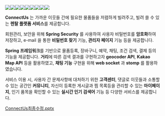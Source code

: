 <img src="https://img.shields.io/badge/Spring-6DB33F?style=for-the-badge&logo=Spring&logoColor=white"><img src="https://img.shields.io/badge/JAVA-007396?style=for-the-badge&logo=java&logoColor=white"><img src="https://img.shields.io/badge/mysql-4479A1?style=for-the-badge&logo=mysql&logoColor=white"><img src="https://img.shields.io/badge/javascript-F7DF1E?style=for-the-badge&logo=javascript&logoColor=black"><img src="https://img.shields.io/badge/jquery-0769AD?style=for-the-badge&logo=jquery&logoColor=white"><img src="https://img.shields.io/badge/html-E34F26?style=for-the-badge&logo=html5&logoColor=white"><img src="https://img.shields.io/badge/css-1572B6?style=for-the-badge&logo=css3&logoColor=white"><img src="https://img.shields.io/badge/bootstrap-7952B3?style=for-the-badge&logo=bootstrap&logoColor=white"><img src="https://img.shields.io/badge/linux-FCC624?style=for-the-badge&logo=linux&logoColor=black">

**ConnectUs** 는 가까운 이웃들 간에 필요한 물품들을 저렴하게 빌려주고, 빌려 쓸 수 있는 **렌탈 플랫폼 서비스**를 제공합니다.  

회원관리, 보안을 위해 **Spring Security** 를 사용하여 사용자 비밀번호를 **암호화**하여 저장하고, e-mail 을 통한 **비밀번호 찾기** 기능, **관리자 페이지** 기능 등을 제공합니다.   

**Spring 프레임워크**를 기반으로 물품등록, 장바구니, 예약, 채팅, 조건 검색,  결제 등의 기능을 제공합니다. **거리**에 따른 검색 결과를 구현하고자 **geocoder API**, **Kakao Map API** 등을 활용하였고, **채팅 기능** 구현을 위해 **web socket** 과 **stomp** 를 활용하였습니다. 

서비스 이용 시, 사용자 간 문제사항에 대처하기 위한 **고객센터**, 댓글로 이웃들과 소통할 수 있는 공간인 **커뮤니티**, 자신이 등록한 게시글과 찜 목록등을 관리할 수 있는 **마이페이지**, 인기 품목을 확인할 수 있는 **실시간 인기 검색어**  기능 등 다양한 서비스를 제공합니다.

[ConnectUs최종수정.pptx](https://github.com/goldcollar95/ConnectusProject/files/10275103/ConnectUs.pptx)
